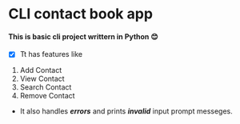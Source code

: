 # CLI contact book app
#### This is basic cli project writtern in **Python** 😊

- [x] Tt has features like
1. Add Contact 
2. View Contact
3. Search Contact
4. Remove Contact

- It also handles ***errors*** and prints ***invalid*** input prompt messeges.
